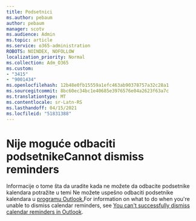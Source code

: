 ```yaml
---
title: Podsetnici
ms.author: pebaum
author: pebaum
manager: scotv
ms.audience: Admin
ms.topic: article
ms.service: o365-administration
ROBOTS: NOINDEX, NOFOLLOW
localization_priority: Normal
ms.collection: Adm_O365
ms.custom:
- "3415"
- "9001434"
ms.openlocfilehash: 12b48e0fb15559a1efc463ab90378757a32c28a1
ms.sourcegitcommit: 8bc60ec34bc1e40685e3976576e04a2623f63a7c
ms.translationtype: MT
ms.contentlocale: sr-Latn-RS
ms.lasthandoff: 04/15/2021
ms.locfileid: "51831388"
---
```

# <a name="cannot-dismiss-reminders"></a><span data-ttu-id="da42f-102">Nije moguće odbaciti podsetnike</span><span class="sxs-lookup"><span data-stu-id="da42f-102">Cannot dismiss reminders</span></span>

<span data-ttu-id="da42f-103">Informacije o tome šta da uradite kada ne možete da odbacite podsetnike kalendara potražite u temi Ne možete uspešno odbaciti podsetnike kalendara u [programu Outlook.](https://docs.microsoft.com/exchange/troubleshoot/calendar-reminders/cannot-dismiss-outlook-calendar-reminders)</span><span class="sxs-lookup"><span data-stu-id="da42f-103">For information on what to do when you're unable to dismiss calendar reminders, see [You can't successfully dismiss calendar reminders in Outlook](https://docs.microsoft.com/exchange/troubleshoot/calendar-reminders/cannot-dismiss-outlook-calendar-reminders).</span></span>

